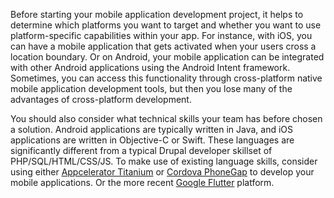Before starting your mobile application development project, it helps to determine which platforms you want to target and whether you want to use platform-specific capabilities within your app. For instance, with iOS, you can have a mobile application that gets activated when your users cross a location boundary. Or on Android, your mobile application can be integrated with other Android applications using the Android Intent framework. Sometimes, you can access this functionality through cross-platform native mobile application development tools, but then you lose many of the advantages of cross-platform development.

You should also consider what technical skills your team has before chosen a solution. Android applications are typically written in Java, and iOS applications are written in Objective-C or Swift. These languages are significantly different from a typical Drupal developer skillset of PHP/SQL/HTML/CSS/JS. To make use of existing language skills, consider using either [Appcelerator Titanium](#appcelerator) or [Cordova PhoneGap](#cordova) to develop your mobile applications. Or the more recent [Google Flutter](#flutter) platform.